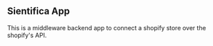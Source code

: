 ## Sientifica App

This is a middleware backend app to connect a shopify store over the shopify's API.